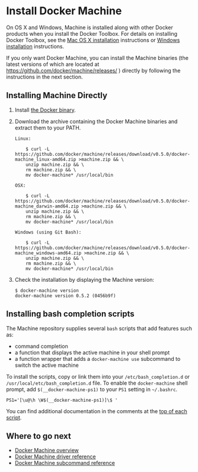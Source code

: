 <!--[metadata]>
+++
title = "Docker Machine"
description = "How to install Docker Machine"
keywords = ["machine, orchestration, install, installation, docker, documentation"]
[menu.main]
parent="mn_install"
weight=3
+++
<![end-metadata]-->

# Install Docker Machine

On OS X and Windows, Machine is installed along with other Docker products when
you install the Docker Toolbox. For details on installing Docker Toolbox, see
the <a href="https://docs.docker.com/installation/mac/" target="_blank">Mac OS X
installation</a> instructions or <a
href="https://docs.docker.com/installation/windows" target="_blank">Windows
installation</a> instructions.

If you only want Docker Machine, you can install the Machine binaries (the
latest versions of which are located at
<https://github.com/docker/machine/releases/> ) directly by following the
instructions in the next section.

## Installing Machine Directly

1.  Install <a href="https://docs.docker.com/installation/"
    target="_blank">the Docker binary</a>.

2.  Download the archive containing the Docker Machine binaries and extract them
    to your PATH.

        Linux:

            $ curl -L https://github.com/docker/machine/releases/download/v0.5.0/docker-machine_linux-amd64.zip >machine.zip && \
            unzip machine.zip && \
            rm machine.zip && \
            mv docker-machine* /usr/local/bin

        OSX:

            $ curl -L https://github.com/docker/machine/releases/download/v0.5.0/docker-machine_darwin-amd64.zip >machine.zip && \
            unzip machine.zip && \
            rm machine.zip && \
            mv docker-machine* /usr/local/bin

        Windows (using Git Bash):

            $ curl -L https://github.com/docker/machine/releases/download/v0.5.0/docker-machine_windows-amd64.zip >machine.zip && \
            unzip machine.zip && \
            rm machine.zip && \
            mv docker-machine* /usr/local/bin

3.  Check the installation by displaying the Machine version:

        $ docker-machine version
        docker-machine version 0.5.2 (0456b9f)

## Installing bash completion scripts

The Machine repository supplies several `bash` scripts that add features such
as:

-   command completion
-   a function that displays the active machine in your shell prompt
-   a function wrapper that adds a `docker-machine use` subcommand to switch the
    active machine

To install the scripts, copy or link them into your `/etc/bash_completion.d` or
`/usr/local/etc/bash_completion.d` file. To enable the `docker-machine` shell
prompt, add `$(__docker-machine-ps1)` to your `PS1` setting in `~/.bashrc`.

    PS1='[\u@\h \W$(__docker-machine-ps1)]\$ '

You can find additional documentation in the comments at the
[top of each script](https://github.com/docker/machine/tree/master/contrib/completion/bash).

## Where to go next

-   [Docker Machine overview](index.md)
-   [Docker Machine driver reference](drivers/index.md)
-   [Docker Machine subcommand reference](reference/index.md)

